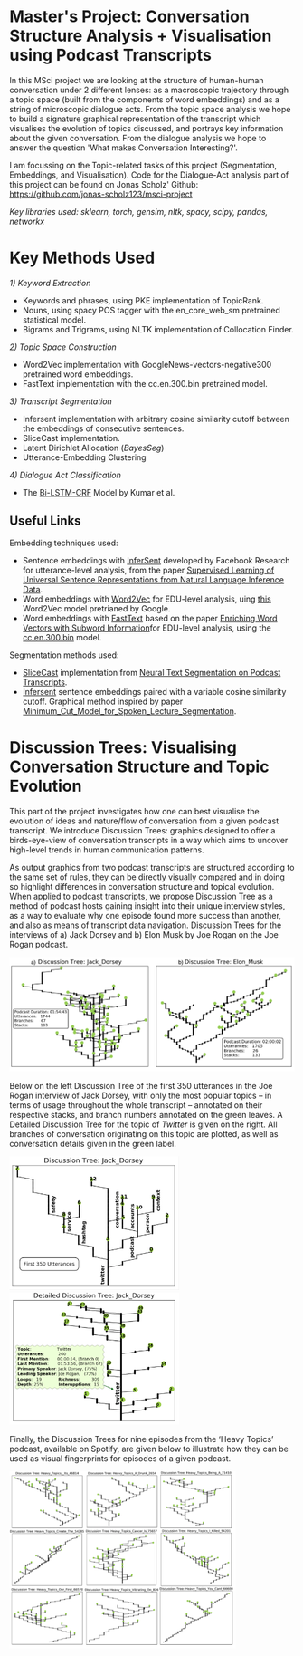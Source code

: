 # Master's Project: Conversation Structure Analysis + Visualisation using Podcast Transcripts

In this MSci project we are looking at the structure of human-human conversation under 2 different lenses: as a macroscopic trajectory through a topic space (built from the components of word embeddings) and as a string of microscopic dialogue acts. From the topic space analysis we hope to build a signature graphical representation of the transcript which visualises the evolution of topics discussed, and portrays key information about the given conversation. From the dialogue analysis we hope to answer the question 'What makes Conversation Interesting?'.

I am focussing on the Topic-related tasks of this project (Segmentation, Embeddings, and Visualisation). Code for the Dialogue-Act analysis part of this project can be found on Jonas Scholz' Github: https://github.com/jonas-scholz123/msci-project 

*Key libraries used: sklearn, torch, gensim, nltk, spacy, scipy, pandas, networkx*

# Key Methods Used

*1) Keyword Extraction*
- Keywords and phrases, using PKE implementation of TopicRank.
- Nouns, using spacy POS tagger with the en_core_web_sm pretrained statistical model. 
- Bigrams and Trigrams, using NLTK implementation of Collocation Finder.

*2) Topic Space Construction*
- Word2Vec implementation with GoogleNews-vectors-negative300 pretrained word embeddings.
- FastText implementation with the cc.en.300.bin pretrained model.

*3) Transcript Segmentation*
- Infersent implementation with arbitrary cosine similarity cutoff between the embeddings of consecutive sentences.
- SliceCast implementation.
- Latent Dirichlet Allocation (*BayesSeg*)
- Utterance-Embedding Clustering

*4) Dialogue Act Classification*
- The [Bi-LSTM-CRF](https://arxiv.org/abs/1709.04250) Model by Kumar et al. 

## Useful Links
Embedding techniques used:
* Sentence embeddings with [InferSent](https://github.com/facebookresearch/InferSent) developed by Facebook Research for utterance-level analysis, from the paper [Supervised Learning of Universal Sentence Representations from Natural Language Inference Data](https://arxiv.org/abs/1705.02364). 
* Word embeddings with [Word2Vec](https://arxiv.org/abs/1301.3781) for EDU-level analysis, uing [this](https://mccormickml.com/2016/04/12/googles-pretrained-word2vec-model-in-python/) Word2Vec model pretrianed by Google.
* Word embeddings with [FastText](https://github.com/facebookresearch/fastText) based on the paper [Enriching Word Vectors with Subword Information](https://arxiv.org/abs/1607.04606)for EDU-level analysis, using the [cc.en.300.bin](https://fasttext.cc/docs/en/crawl-vectors.html) model.

Segmentation methods used: 
* [SliceCast](https://github.com/bmmidei/SliceCast) implementation from [Neural Text Segmentation on Podcast Transcripts](https://github.com/bmmidei/SliceCast/blob/master/Neural_Text_Segmentation_on_Podcast_Transcripts.pdf).
* [Infersent](https://github.com/facebookresearch/InferSent) sentence embeddings paired with a variable cosine similarity cutoff. Graphical method inspired by paper [Minimum_Cut_Model_for_Spoken_Lecture_Segmentation](https://www.researchgate.net/publication/220873934_Minimum_Cut_Model_for_Spoken_Lecture_Segmentation).


# Discussion Trees: Visualising Conversation Structure and Topic Evolution
This part of the project investigates how one can best visualise the evolution of ideas and nature/flow of conversation from a given podcast transcript. We introduce Discussion Trees: graphics designed to offer a birds-eye-view of conversation transcripts in a way which aims to uncover high-level trends in human communication patterns. 

As output graphics from two podcast transcripts are structured according to the same set of rules, they can be directly visually compared and in doing so highlight differences in conversation structure and topical evolution. When applied to podcast transcripts, we propose Discussion Tree as a method of podcast hosts gaining insight into their unique interview styles, as a way to evaluate why one episode found more success than another, and also as means of transcript data navigation. Discussion Trees for the interviews of a) Jack Dorsey and b) Elon Musk by Joe Rogan on the Joe Rogan podcast. 

<img src = "Screenshots/Full_Trees.png" width ="600" />

Below on the left Discussion Tree of the first 350 utterances in the Joe Rogan interview of Jack Dorsey, with only the most popular topics – in terms of usage throughout the whole transcript – annotated on their respective stacks, and branch numbers annotated on the green leaves. A Detailed Discussion Tree for the topic of *Twitter* is given on the right. All branches of conversation originating on this topic are plotted, as well as conversation details given in the green label.

<img src = "Screenshots/First_350_Jack_Trimmed.png" width ="300" /> <img src = "Screenshots/Twitter_Jack_Trimmed.png" width ="300" />


Finally, the Discussion Trees for nine episodes from the ‘Heavy Topics’ podcast, available on Spotify, are given below to illustrate how they can be used as visual fingerprints for episodes of a given podcast.

<img src = "Screenshots/DTs_as_fingerprints.png" width ="400" />




